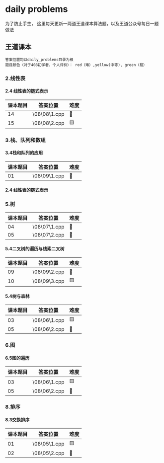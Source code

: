 # daily problems  
为了防止手生， 这里每天更新一两道王道课本算法题，以及王道公众号每日一题做法  
## 王道课本  
    答案位置均以daily_problems目录为根  
    题目颜色（对于408初学者，个人评价）： red（难）,yellow(中等), green（易）  
### 2.线性表  
#### 2.4 线性表的链式表示
|课本题目|答案位置|难度|  
|-|-|-|  
|14|\08\08\1.cpp| :green_heart: |
|15|\08\08\2.cpp| :yellow_square: |
### 3.栈、队列和数组
#### 3.4栈和队列的应用  
|课本题目|答案位置|难度|  
|-|-|-|  
|01|\08\09\1.cpp| :green_heart: |
#### 2.4 线性表的链式表示
### 5.树   
|课本题目|答案位置|难度|  
|-|-|-|  
|04|\08\07\1.cpp| :green_heart: |
|05|\08\07\2.cpp| :green_heart:  |
#### 5.4二叉树的遍历与线索二叉树
|课本题目|答案位置|难度|  
|-|-|-|  
|09|\08\09\2.cpp| :green_heart: |
|10|\08\09\3.cpp| :yellow_square:  |
#### 5.4树与森林  
|课本题目|答案位置|难度|  
|-|-|-|  
|03|\08\06\1.cpp| :yellow_square: |
|05|\08\06\2.cpp| :red_circle:  |
### 6.图  
#### 6.5图的遍历  
|课本题目|答案位置|难度|  
|-|-|-|  
|03|\08\06\1.cpp| :yellow_square: |
|05|\08\06\2.cpp| :red_circle:  |
### 8.排序  
#### 8.3交换排序  
|课本题目|答案位置|难度|  
|-|-|-|  
|01|\08\05\1.cpp| :yellow_square: |
|02|\08\05\2.cpp| :green_heart: |